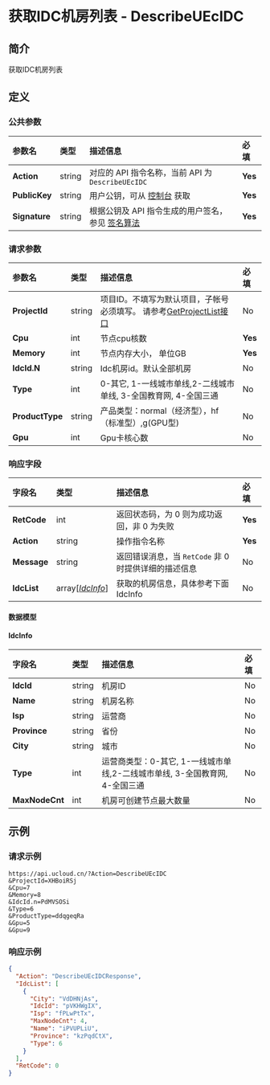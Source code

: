 # 获取IDC机房列表 - DescribeUEcIDC

## 简介

获取IDC机房列表









## 定义

### 公共参数

| 参数名 | 类型 | 描述信息 | 必填 |
|:---|:---|:---|:---|
| **Action**     | string  | 对应的 API 指令名称，当前 API 为 `DescribeUEcIDC`                        | **Yes** |
| **PublicKey**  | string  | 用户公钥，可从 [控制台](https://console.ucloud.cn/uapi/apikey) 获取                                             | **Yes** |
| **Signature**  | string  | 根据公钥及 API 指令生成的用户签名，参见 [签名算法](api/summary/signature.md)  | **Yes** |

### 请求参数

| 参数名 | 类型 | 描述信息 | 必填 |
|:---|:---|:---|:---|
| **ProjectId** | string | 项目ID。不填写为默认项目，子帐号必须填写。 请参考[GetProjectList接口](https://docs.ucloud.cn/api/summary/get_project_list) |No|
| **Cpu** | int | 节点cpu核数 |**Yes**|
| **Memory** | int | 节点内存大小， 单位GB |**Yes**|
| **IdcId.N** | string | Idc机房id。默认全部机房 |No|
| **Type** | int | 0-其它, 1-一线城市单线,2-二线城市单线, 3-全国教育网, 4-全国三通 |No|
| **ProductType** | string | 产品类型：normal（经济型），hf（标准型）,g(GPU型) |No|
| **Gpu** | int | Gpu卡核心数 |No|

### 响应字段

| 字段名 | 类型 | 描述信息 | 必填 |
|:---|:---|:---|:---|
| **RetCode** | int | 返回状态码，为 0 则为成功返回，非 0 为失败 |**Yes**|
| **Action** | string | 操作指令名称 |**Yes**|
| **Message** | string | 返回错误消息，当 `RetCode` 非 0 时提供详细的描述信息 |No|
| **IdcList** | array[[*IdcInfo*](#IdcInfo)] | 获取的机房信息，具体参考下面IdcInfo |No|

#### 数据模型


#### IdcInfo

| 字段名 | 类型 | 描述信息 | 必填 |
|:---|:---|:---|:---|
| **IdcId** | string | 机房ID |No|
| **Name** | string | 机房名称 |No|
| **Isp** | string | 运营商 |No|
| **Province** | string | 省份 |No|
| **City** | string | 城市 |No|
| **Type** | int | 运营商类型：0-其它, 1-一线城市单线,2-二线城市单线, 3-全国教育网, 4-全国三通 |No|
| **MaxNodeCnt** | int | 机房可创建节点最大数量 |No|

## 示例

### 请求示例
    
```
https://api.ucloud.cn/?Action=DescribeUEcIDC
&ProjectId=XHBoiRSj
&Cpu=7
&Memory=8
&IdcId.n=PdMVSOSi
&Type=6
&ProductType=ddqgeqRa
&Gpu=5
&Gpu=9
```

### 响应示例
    
```json
{
  "Action": "DescribeUEcIDCResponse",
  "IdcList": [
    {
      "City": "VdDHNjAs",
      "IdcId": "pVKHWgIX",
      "Isp": "fPLwPtTx",
      "MaxNodeCnt": 4,
      "Name": "iPVUPLiU",
      "Province": "kzPqdCtX",
      "Type": 6
    }
  ],
  "RetCode": 0
}
```





